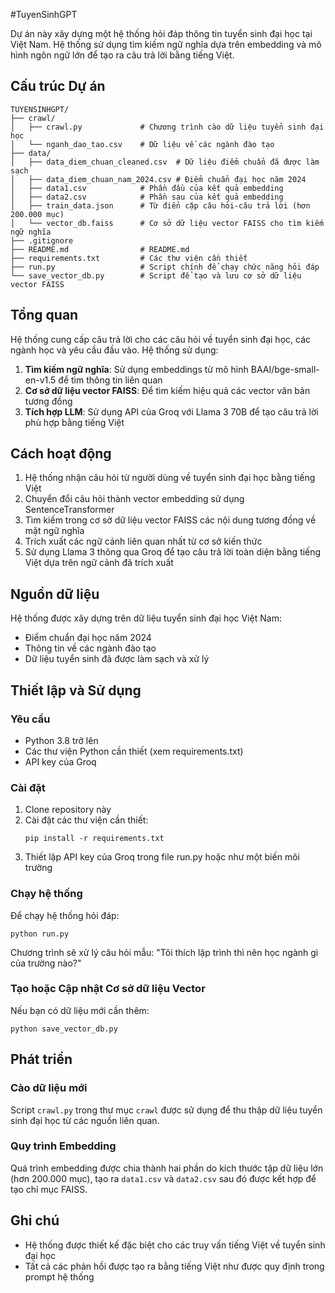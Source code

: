 ﻿#TuyenSinhGPT

Dự án này xây dựng một hệ thống hỏi đáp thông tin tuyển sinh đại học tại Việt Nam. Hệ thống sử dụng tìm kiếm ngữ nghĩa dựa trên embedding và mô hình ngôn ngữ lớn để tạo ra câu trả lời bằng tiếng Việt.

## Cấu trúc Dự án
```
TUYENSINHGPT/
├── crawl/
│   ├── crawl.py             # Chương trình cào dữ liệu tuyển sinh đại học
│   └── nganh_dao_tao.csv    # Dữ liệu về các ngành đào tạo
├── data/
│   ├── data_diem_chuan_cleaned.csv  # Dữ liệu điểm chuẩn đã được làm sạch
│   ├── data_diem_chuan_nam_2024.csv # Điểm chuẩn đại học năm 2024
│   ├── data1.csv            # Phần đầu của kết quả embedding 
│   ├── data2.csv            # Phần sau của kết quả embedding
│   ├── train_data.json      # Từ điển cặp câu hỏi-câu trả lời (hơn 200.000 mục)
│   └── vector_db.faiss      # Cơ sở dữ liệu vector FAISS cho tìm kiếm ngữ nghĩa
├── .gitignore
├── README.md                # README.md
├── requirements.txt         # Các thư viện cần thiết
├── run.py                   # Script chính để chạy chức năng hỏi đáp
└── save_vector_db.py        # Script để tạo và lưu cơ sở dữ liệu vector FAISS
```

## Tổng quan

Hệ thống cung cấp câu trả lời cho các câu hỏi về tuyển sinh đại học, các ngành học và yêu cầu đầu vào. Hệ thống sử dụng:

1. **Tìm kiếm ngữ nghĩa**: Sử dụng embeddings từ mô hình BAAI/bge-small-en-v1.5 để tìm thông tin liên quan
2. **Cơ sở dữ liệu vector FAISS**: Để tìm kiếm hiệu quả các vector văn bản tương đồng
3. **Tích hợp LLM**: Sử dụng API của Groq với Llama 3 70B để tạo câu trả lời phù hợp bằng tiếng Việt

## Cách hoạt động

1. Hệ thống nhận câu hỏi từ người dùng về tuyển sinh đại học bằng tiếng Việt
2. Chuyển đổi câu hỏi thành vector embedding sử dụng SentenceTransformer
3. Tìm kiếm trong cơ sở dữ liệu vector FAISS các nội dung tương đồng về mặt ngữ nghĩa
4. Trích xuất các ngữ cảnh liên quan nhất từ cơ sở kiến thức
5. Sử dụng Llama 3 thông qua Groq để tạo câu trả lời toàn diện bằng tiếng Việt dựa trên ngữ cảnh đã trích xuất

## Nguồn dữ liệu

Hệ thống được xây dựng trên dữ liệu tuyển sinh đại học Việt Nam:
- Điểm chuẩn đại học năm 2024
- Thông tin về các ngành đào tạo
- Dữ liệu tuyển sinh đã được làm sạch và xử lý

## Thiết lập và Sử dụng

### Yêu cầu
- Python 3.8 trở lên
- Các thư viện Python cần thiết (xem requirements.txt)
- API key của Groq

### Cài đặt
1. Clone repository này
2. Cài đặt các thư viện cần thiết:
   ```
   pip install -r requirements.txt
   ```
3. Thiết lập API key của Groq trong file run.py hoặc như một biến môi trường

### Chạy hệ thống
Để chạy hệ thống hỏi đáp:
```
python run.py
```

Chương trình sẽ xử lý câu hỏi mẫu: "Tôi thích lập trình thì nên học ngành gì của trường nào?"

### Tạo hoặc Cập nhật Cơ sở dữ liệu Vector
Nếu bạn có dữ liệu mới cần thêm:
```
python save_vector_db.py
```

## Phát triển

### Cào dữ liệu mới
Script `crawl.py` trong thư mục `crawl` được sử dụng để thu thập dữ liệu tuyển sinh đại học từ các nguồn liên quan.

### Quy trình Embedding
Quá trình embedding được chia thành hai phần do kích thước tập dữ liệu lớn (hơn 200.000 mục), tạo ra `data1.csv` và `data2.csv` sau đó được kết hợp để tạo chỉ mục FAISS.

## Ghi chú
- Hệ thống được thiết kế đặc biệt cho các truy vấn tiếng Việt về tuyển sinh đại học
- Tất cả các phản hồi được tạo ra bằng tiếng Việt như được quy định trong prompt hệ thống
